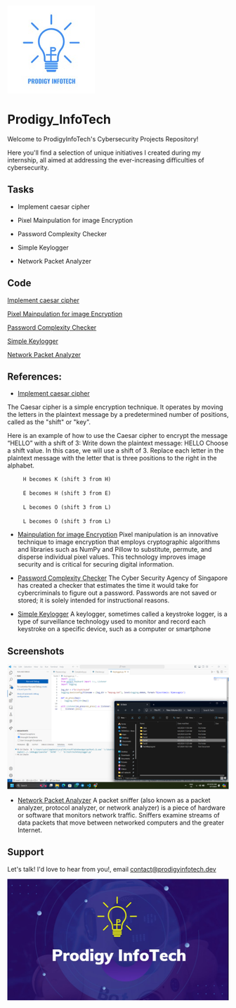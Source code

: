 ![Logo](https://github.com/20MH1A04H9/Prodigy_infoTech/blob/main/Task1/info.jpg)
# Prodigy_InfoTech

Welcome to ProdigyInfoTech's Cybersecurity Projects Repository!

Here you'll find a selection of unique initiatives I created during my internship, all aimed at addressing the ever-increasing difficulties of cybersecurity.


## Tasks

- Implement caesar cipher

- Pixel Mainpulation for image Encryption

- Password Complexity Checker

- Simple Keylogger

- Network Packet Analyzer


## Code

[Implement caesar cipher](https://github.com/20MH1A04H9/Prodigy_infoTech/tree/main/Task1)

[Pixel Mainpulation for image Encryption](https://github.com/20MH1A04H9/Prodigy_infoTech/tree/main/Task2)

[Password Complexity Checker](https://github.com/20MH1A04H9/Prodigy_infoTech/tree/main/Tech3)

[Simple Keylogger](https://linktodocumentation)

[Network Packet Analyzer](https://github.com/20MH1A04H9/Prodigy_infoTech/blob/main/Tech5/Pyshark.py)

## References:

 - [Implement caesar cipher](https://www.geeksforgeeks.org/caesar-cipher-in-cryptography/)

The Caesar cipher is a simple encryption technique. It operates by moving the letters in the plaintext message by a predetermined number of positions, called as the "shift" or "key".

Here is an example of how to use the Caesar cipher to encrypt the message “HELLO” with a shift of 3:
Write down the plaintext message: HELLO
Choose a shift value. In this case, we will use a shift of 3.
Replace each letter in the plaintext message with the letter that is three positions to the right in the alphabet.

         H becomes K (shift 3 from H)

         E becomes H (shift 3 from E)

         L becomes O (shift 3 from L)

         L becomes O (shift 3 from L)

 - [Mainpulation for image Encryption](https://www.knowledgehut.com/blog/security/encrypting-images)
 Pixel manipulation is an innovative technique to image encryption that employs cryptographic algorithms and libraries such as NumPy and Pillow to substitute, permute, and disperse individual pixel values. This technology improves image security and is critical for securing digital information.


 - [Password Complexity Checker](https://www.security.org/how-secure-is-my-password/)
The Cyber Security Agency of Singapore has created a checker that estimates the time it would take for cybercriminals to figure out a password. Passwords are not saved or stored; it is solely intended for instructional reasons.

- [Simple Keylogger](https://github.com/GiacomoLaw/Keylogger?)
A keylogger, sometimes called a keystroke logger, is a type of surveillance technology used to monitor and record each keystroke on a specific device, such as a computer or smartphone
## Screenshots

![Keylogger](https://github.com/20MH1A04H9/Prodigy_infoTech/blob/main/Tech4/keylogger.png)

- [Network Packet Analyzer](https://www.wireshark.org/)
A packet sniffer (also known as a packet analyzer, protocol analyzer, or network analyzer) is a piece of hardware or software that monitors network traffic. Sniffers examine streams of data packets that move between networked computers and the greater Internet.


## Support

Let's talk! I'd love to hear from you!, email contact@prodigyinfotech.dev 


![Logo](https://github.com/20MH1A04H9/Prodigy_infoTech/blob/main/Task2/bytearray/infotech.jpg)
